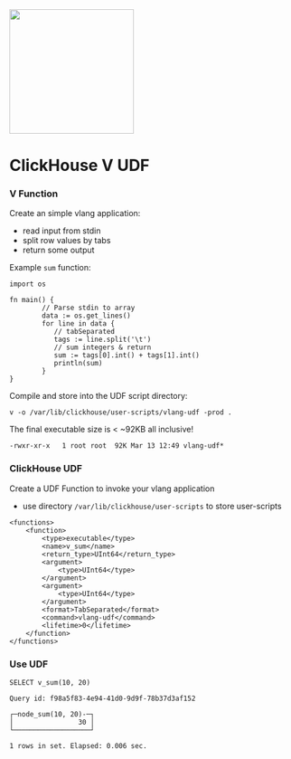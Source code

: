 <img src="https://user-images.githubusercontent.com/1423657/147935343-598c7dfd-1412-4bad-9ac6-636994810443.png" width=220 >

# ClickHouse V UDF

### V Function
Create an simple vlang application:
- read input from stdin
- split row values by tabs
- return some output

Example `sum` function:
```
import os

fn main() {
        // Parse stdin to array
        data := os.get_lines()
        for line in data {
           // tabSeparated
           tags := line.split('\t')
           // sum integers & return
           sum := tags[0].int() + tags[1].int()
           println(sum)
        }
}
```

Compile and store into the UDF script directory:
```
v -o /var/lib/clickhouse/user-scripts/vlang-udf -prod .
```

The final executable size is < ~92KB all inclusive!
```
-rwxr-xr-x   1 root root  92K Mar 13 12:49 vlang-udf*
```

### ClickHouse UDF
Create a UDF Function to invoke your vlang application
- use directory `/var/lib/clickhouse/user-scripts` to store user-scripts
```
<functions>
    <function>
        <type>executable</type>
        <name>v_sum</name>
        <return_type>UInt64</return_type>
        <argument>
            <type>UInt64</type>
        </argument>
        <argument>
            <type>UInt64</type>
        </argument>
        <format>TabSeparated</format>
        <command>vlang-udf</command>
        <lifetime>0</lifetime>
    </function>
</functions>
```


### Use UDF
```
SELECT v_sum(10, 20)

Query id: f98a5f83-4e94-41d0-9d9f-78b37d3af152

┌─node_sum(10, 20)-─┐
│                30 │
└───────────────────┘

1 rows in set. Elapsed: 0.006 sec. 
```